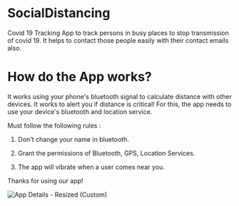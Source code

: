 # SocialDistancing

Covid 19 Tracking App to track persons in busy places to stop transmission of covid 19. It helps to contact those people easily with their contact emails also.


# How do the App works?

It works using your phone's bluetooth signal to calculate distance with other devices. It works to alert you if distance is critical! For this, the app needs to use your device's bluetooth and location service.

Must follow the following rules :

1. Don't change your name in bluetooth.

2. Grant the permissions of Bluetooth, GPS, Location Services.

3. The app will vibrate when a user comes near you.

Thanks for using our app!

![App Details - Resized (Custom)](https://github.com/user-attachments/assets/17c17080-e8c4-4125-b204-cadd06199a66)
